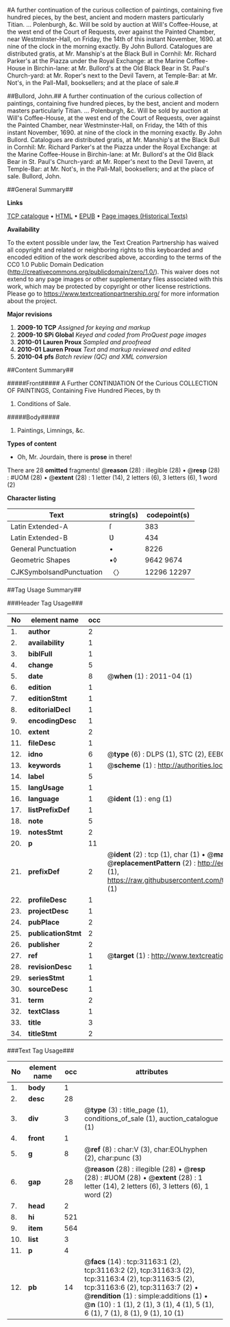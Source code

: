 #A further continuation of the curious collection of paintings, containing five hundred pieces, by the best, ancient and modern masters particularly Titian. ... Polenburgh, &c. Will be sold by auction at Will's Coffee-House, at the west end of the Court of Requests, over against the Painted Chamber, near Westminster-Hall, on Friday, the 14th of this instant November, 1690. at nine of the clock in the morning exactly. By John Bullord. Catalogues are distributed gratis, at Mr. Manship's at the Black Bull in Cornhil: Mr. Richard Parker's at the Piazza under the Royal Exchange: at the Marine Coffee-House in Birchin-lane: at Mr. Bullord's at the Old Black Bear in St. Paul's Church-yard: at Mr. Roper's next to the Devil Tavern, at Temple-Bar: at Mr. Not's, in the Pall-Mall, booksellers; and at the place of sale.#

##Bullord, John.##
A further continuation of the curious collection of paintings, containing five hundred pieces, by the best, ancient and modern masters particularly Titian. ... Polenburgh, &c. Will be sold by auction at Will's Coffee-House, at the west end of the Court of Requests, over against the Painted Chamber, near Westminster-Hall, on Friday, the 14th of this instant November, 1690. at nine of the clock in the morning exactly. By John Bullord. Catalogues are distributed gratis, at Mr. Manship's at the Black Bull in Cornhil: Mr. Richard Parker's at the Piazza under the Royal Exchange: at the Marine Coffee-House in Birchin-lane: at Mr. Bullord's at the Old Black Bear in St. Paul's Church-yard: at Mr. Roper's next to the Devil Tavern, at Temple-Bar: at Mr. Not's, in the Pall-Mall, booksellers; and at the place of sale.
Bullord, John.

##General Summary##

**Links**

[TCP catalogue](http://www.ota.ox.ac.uk/tcp/)  • 
[HTML](http://tei.it.ox.ac.uk/tcp/Texts-HTML/free/A40/A40747.html)  • 
[EPUB](http://tei.it.ox.ac.uk/tcp/Texts-EPUB/free/A40/A40747.epub) • 
[Page images (Historical Texts)](https://historicaltexts.jisc.ac.uk/eebo-99826757e)

**Availability**

To the extent possible under law, the Text Creation Partnership has waived all copyright and related or neighboring rights to this keyboarded and encoded edition of the work described above, according to the terms of the CC0 1.0 Public Domain Dedication (http://creativecommons.org/publicdomain/zero/1.0/). This waiver does not extend to any page images or other supplementary files associated with this work, which may be protected by copyright or other license restrictions. Please go to https://www.textcreationpartnership.org/ for more information about the project.

**Major revisions**

1. __2009-10__ __TCP__ *Assigned for keying and markup*
1. __2009-10__ __SPi Global__ *Keyed and coded from ProQuest page images*
1. __2010-01__ __Lauren Proux__ *Sampled and proofread*
1. __2010-01__ __Lauren Proux__ *Text and markup reviewed and edited*
1. __2010-04__ __pfs__ *Batch review (QC) and XML conversion*

##Content Summary##

#####Front#####
A Further CONTINƲATION Of the Curious COLLECTION OF PAINTINGS, Containing Five Hundred Pieces, by th
1. Conditions of Sale.

#####Body#####

1. Paintings, Limnings, &c.

**Types of content**

  * Oh, Mr. Jourdain, there is **prose** in there!

There are 28 **omitted** fragments! 
 @__reason__ (28) : illegible (28)  •  @__resp__ (28) : #UOM (28)  •  @__extent__ (28) : 1 letter (14), 2 letters (6), 3 letters (6), 1 word (2)

**Character listing**


|Text|string(s)|codepoint(s)|
|---|---|---|
|Latin Extended-A|ſ|383|
|Latin Extended-B|Ʋ|434|
|General Punctuation|•|8226|
|Geometric Shapes|▪◊|9642 9674|
|CJKSymbolsandPunctuation|〈〉|12296 12297|

##Tag Usage Summary##

###Header Tag Usage###

|No|element name|occ|attributes|
|---|---|---|---|
|1.|__author__|2||
|2.|__availability__|1||
|3.|__biblFull__|1||
|4.|__change__|5||
|5.|__date__|8| @__when__ (1) : 2011-04 (1)|
|6.|__edition__|1||
|7.|__editionStmt__|1||
|8.|__editorialDecl__|1||
|9.|__encodingDesc__|1||
|10.|__extent__|2||
|11.|__fileDesc__|1||
|12.|__idno__|6| @__type__ (6) : DLPS (1), STC (2), EEBO-CITATION (1), PROQUEST (1), VID (1)|
|13.|__keywords__|1| @__scheme__ (1) : http://authorities.loc.gov/ (1)|
|14.|__label__|5||
|15.|__langUsage__|1||
|16.|__language__|1| @__ident__ (1) : eng (1)|
|17.|__listPrefixDef__|1||
|18.|__note__|5||
|19.|__notesStmt__|2||
|20.|__p__|11||
|21.|__prefixDef__|2| @__ident__ (2) : tcp (1), char (1)  •  @__matchPattern__ (2) : ([0-9\-]+):([0-9IVX]+) (1), (.+) (1)  •  @__replacementPattern__ (2) : http://eebo.chadwyck.com/downloadtiff?vid=$1&page=$2 (1), https://raw.githubusercontent.com/textcreationpartnership/Texts/master/tcpchars.xml#$1 (1)|
|22.|__profileDesc__|1||
|23.|__projectDesc__|1||
|24.|__pubPlace__|2||
|25.|__publicationStmt__|2||
|26.|__publisher__|2||
|27.|__ref__|1| @__target__ (1) : http://www.textcreationpartnership.org/docs/. (1)|
|28.|__revisionDesc__|1||
|29.|__seriesStmt__|1||
|30.|__sourceDesc__|1||
|31.|__term__|2||
|32.|__textClass__|1||
|33.|__title__|3||
|34.|__titleStmt__|2||


###Text Tag Usage###

|No|element name|occ|attributes|
|---|---|---|---|
|1.|__body__|1||
|2.|__desc__|28||
|3.|__div__|3| @__type__ (3) : title_page (1), conditions_of_sale (1), auction_catalogue (1)|
|4.|__front__|1||
|5.|__g__|8| @__ref__ (8) : char:V (3), char:EOLhyphen (2), char:punc (3)|
|6.|__gap__|28| @__reason__ (28) : illegible (28)  •  @__resp__ (28) : #UOM (28)  •  @__extent__ (28) : 1 letter (14), 2 letters (6), 3 letters (6), 1 word (2)|
|7.|__head__|2||
|8.|__hi__|521||
|9.|__item__|564||
|10.|__list__|3||
|11.|__p__|4||
|12.|__pb__|14| @__facs__ (14) : tcp:31163:1 (2), tcp:31163:2 (2), tcp:31163:3 (2), tcp:31163:4 (2), tcp:31163:5 (2), tcp:31163:6 (2), tcp:31163:7 (2)  •  @__rendition__ (1) : simple:additions (1)  •  @__n__ (10) : 1 (1), 2 (1), 3 (1), 4 (1), 5 (1), 6 (1), 7 (1), 8 (1), 9 (1), 10 (1)|

